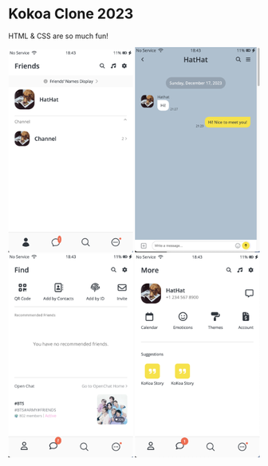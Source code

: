 # Kokoa Clone 2023

HTML & CSS are so much fun!

<img src="screenshots/home.png" width="250">
<img src="screenshots/chat.png" width="250">
<img src="screenshots/find.png" width="250">
<img src="screenshots/more.png" width="250">
